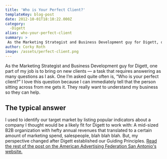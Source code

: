 ```yaml
---
title: 'Who is Your Perfect Client?'
templateKey: blog-post
date: 2012-10-01T18:10:22.000Z
category: 
  -Digett
alias: who-your-perfect-client
summary: > 
 As the Marketing Strategist and Business Development guy for Digett, one part of my job is to bring on new clients — a task that requires answering as many questions as I ask. One I’m asked quite often is, "Who is your perfect client?" I love this question because I can immediately tell that the person sitting across from me gets it. They really want to understand my business so they can help.
author: Corky Roth
image: /assets/perfect-client.png
---
```


As the Marketing Strategist and Business Development guy for Digett, one part of my job is to bring on new clients — a task that requires answering as many questions as I ask. One I’m asked quite often is, “Who is your perfect client?” I love this question because I can immediately tell that the person sitting across from me gets it. They really want to understand my business so they can help.

The typical answer
------------------

I used to identify our target market by listing popular indicators about a company I thought would be a likely fit for Digett to work with: A mid-sized B2B organization with hefty annual revenues that translated to a certain amount of marketing spend, salespeople, blah blah blah. But, my perspective changed after Digett established our Guiding Principles. [Read the rest of the post on the American Advertising Federation San Antonio's website.](http://www.aaf-sanantonio.org/2012/10/01/who-is-your-perfect-client/)